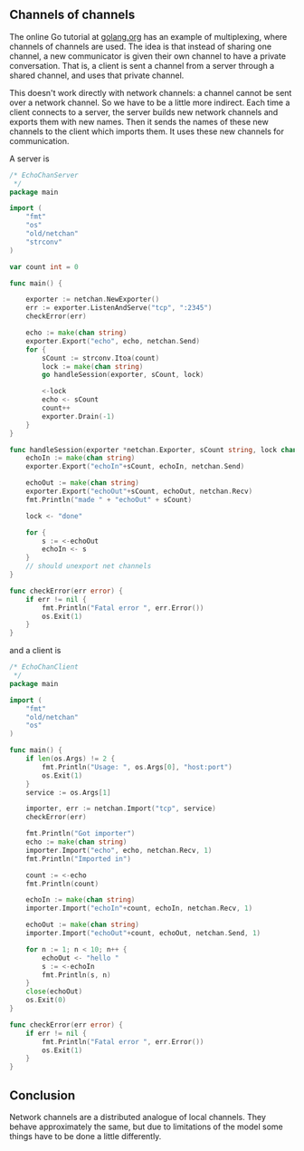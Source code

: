 ## Channels of channels

The online Go tutorial at [golang.org](http://golang.org/doc/go_tutorial.html) has an example of multiplexing, where channels of channels are used. The idea is that instead of sharing one channel, a new communicator is given their own channel to have a private conversation. That is, a client is sent a channel from a server through a shared channel, and uses that private channel.

This doesn't work directly with network channels: a channel cannot be sent over a network channel. So we have to be a little more indirect. Each time a client connects to a server, the server builds new network channels and exports them with new names. Then it sends the names of these new channels to the client which imports them. It uses these new channels for communication.

A server is

```go
/* EchoChanServer
 */
package main

import (
	"fmt"
	"os"
	"old/netchan"
	"strconv"
)

var count int = 0

func main() {

	exporter := netchan.NewExporter()
	err := exporter.ListenAndServe("tcp", ":2345")
	checkError(err)

	echo := make(chan string)
	exporter.Export("echo", echo, netchan.Send)
	for {
		sCount := strconv.Itoa(count)
		lock := make(chan string)
		go handleSession(exporter, sCount, lock)

		<-lock
		echo <- sCount
		count++
		exporter.Drain(-1)
	}
}

func handleSession(exporter *netchan.Exporter, sCount string, lock chan string) {
	echoIn := make(chan string)
	exporter.Export("echoIn"+sCount, echoIn, netchan.Send)

	echoOut := make(chan string)
	exporter.Export("echoOut"+sCount, echoOut, netchan.Recv)
	fmt.Println("made " + "echoOut" + sCount)

	lock <- "done"

	for {
		s := <-echoOut
		echoIn <- s
	}
	// should unexport net channels
}

func checkError(err error) {
	if err != nil {
		fmt.Println("Fatal error ", err.Error())
		os.Exit(1)
	}
}
```

and a client is

```go
/* EchoChanClient
 */
package main

import (
	"fmt"
	"old/netchan"
	"os"
)

func main() {
	if len(os.Args) != 2 {
		fmt.Println("Usage: ", os.Args[0], "host:port")
		os.Exit(1)
	}
	service := os.Args[1]

	importer, err := netchan.Import("tcp", service)
	checkError(err)

	fmt.Println("Got importer")
	echo := make(chan string)
	importer.Import("echo", echo, netchan.Recv, 1)
	fmt.Println("Imported in")

	count := <-echo
	fmt.Println(count)

	echoIn := make(chan string)
	importer.Import("echoIn"+count, echoIn, netchan.Recv, 1)

	echoOut := make(chan string)
	importer.Import("echoOut"+count, echoOut, netchan.Send, 1)

	for n := 1; n < 10; n++ {
		echoOut <- "hello "
		s := <-echoIn
		fmt.Println(s, n)
	}
	close(echoOut)
	os.Exit(0)
}

func checkError(err error) {
	if err != nil {
		fmt.Println("Fatal error ", err.Error())
		os.Exit(1)
	}
}
```

## Conclusion

Network channels are a distributed analogue of local channels. They behave approximately the same, but due to limitations of the model some things have to be done a little differently. 
